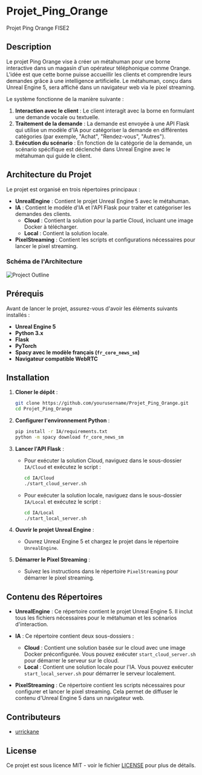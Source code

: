 # Projet_Ping_Orange

Projet Ping Orange FISE2

## Description

Le projet Ping Orange vise à créer un métahuman pour une borne interactive dans un magasin d'un opérateur téléphonique comme Orange. L'idée est que cette borne puisse accueillir les clients et comprendre leurs demandes grâce à une intelligence artificielle. Le métahuman, conçu dans Unreal Engine 5, sera affiché dans un navigateur web via le pixel streaming.

Le système fonctionne de la manière suivante :
1. **Interaction avec le client** : Le client interagit avec la borne en formulant une demande vocale ou textuelle.
2. **Traitement de la demande** : La demande est envoyée à une API Flask qui utilise un modèle d'IA pour catégoriser la demande en différentes catégories (par exemple, "Achat", "Rendez-vous", "Autres").
3. **Exécution du scénario** : En fonction de la catégorie de la demande, un scénario spécifique est déclenché dans Unreal Engine avec le métahuman qui guide le client.

## Architecture du Projet

Le projet est organisé en trois répertoires principaux :

- **UnrealEngine** : Contient le projet Unreal Engine 5 avec le métahuman.
- **IA** : Contient le modèle d'IA et l'API Flask pour traiter et catégoriser les demandes des clients.
    - **Cloud** : Contient la solution pour la partie Cloud, incluant une image Docker à télécharger.
    - **Local** : Contient la solution locale.
- **PixelStreaming** : Contient les scripts et configurations nécessaires pour lancer le pixel streaming.

### Schéma de l'Architecture

![Project Outline](./Project_Outline.png)

## Prérequis

Avant de lancer le projet, assurez-vous d'avoir les éléments suivants installés :

- **Unreal Engine 5**
- **Python 3.x**
- **Flask**
- **PyTorch**
- **Spacy avec le modèle français (`fr_core_news_sm`)**
- **Navigateur compatible WebRTC**

## Installation

1. **Cloner le dépôt** :
    ```bash
    git clone https://github.com/yourusername/Projet_Ping_Orange.git
    cd Projet_Ping_Orange
    ```

2. **Configurer l'environnement Python** :
    ```bash
    pip install -r IA/requirements.txt
    python -m spacy download fr_core_news_sm
    ```

3. **Lancer l'API Flask** :
    - Pour exécuter la solution Cloud, naviguez dans le sous-dossier `IA/Cloud` et exécutez le script :
        ```bash
        cd IA/Cloud
        ./start_cloud_server.sh
        ```
    - Pour exécuter la solution locale, naviguez dans le sous-dossier `IA/Local` et exécutez le script :
        ```bash
        cd IA/Local
        ./start_local_server.sh
        ```

4. **Ouvrir le projet Unreal Engine** :
    - Ouvrez Unreal Engine 5 et chargez le projet dans le répertoire `UnrealEngine`.

5. **Démarrer le Pixel Streaming** :
    - Suivez les instructions dans le répertoire `PixelStreaming` pour démarrer le pixel streaming.

## Contenu des Répertoires

- **UnrealEngine** : Ce répertoire contient le projet Unreal Engine 5. Il inclut tous les fichiers nécessaires pour le métahuman et les scénarios d'interaction.
  
- **IA** : Ce répertoire contient deux sous-dossiers :
    - **Cloud** : Contient une solution basée sur le cloud avec une image Docker préconfigurée. Vous pouvez exécuter `start_cloud_server.sh` pour démarrer le serveur sur le cloud.
    - **Local** : Contient une solution locale pour l'IA. Vous pouvez exécuter `start_local_server.sh` pour démarrer le serveur localement.

- **PixelStreaming** : Ce répertoire contient les scripts nécessaires pour configurer et lancer le pixel streaming. Cela permet de diffuser le contenu d'Unreal Engine 5 dans un navigateur web.

## Contributeurs

- [urrickane](https://github.com/urrickane)

## License

Ce projet est sous licence MIT - voir le fichier [LICENSE](LICENSE) pour plus de détails.

